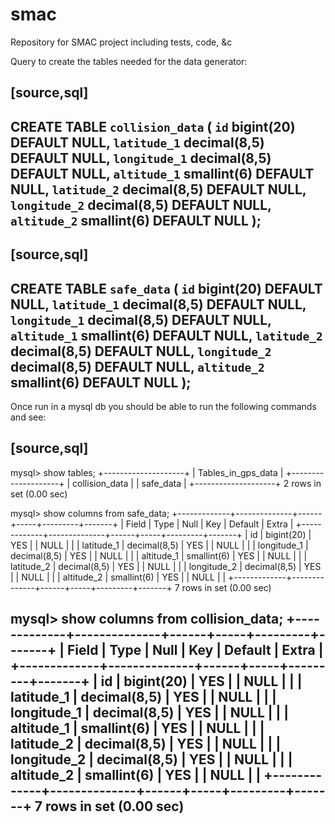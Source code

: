 # smac
Repository for SMAC project including tests, code, &amp;c

Query to create the tables needed for the data generator:

[source,sql]
--
CREATE TABLE `collision_data` (
  `id` bigint(20) DEFAULT NULL,
  `latitude_1` decimal(8,5) DEFAULT NULL,
  `longitude_1` decimal(8,5) DEFAULT NULL,
  `altitude_1` smallint(6) DEFAULT NULL,
  `latitude_2` decimal(8,5) DEFAULT NULL,
  `longitude_2` decimal(8,5) DEFAULT NULL,
  `altitude_2` smallint(6) DEFAULT NULL
);
--

[source,sql]
--
 CREATE TABLE `safe_data` (
  `id` bigint(20) DEFAULT NULL,
  `latitude_1` decimal(8,5) DEFAULT NULL,
  `longitude_1` decimal(8,5) DEFAULT NULL,
  `altitude_1` smallint(6) DEFAULT NULL,
  `latitude_2` decimal(8,5) DEFAULT NULL,
  `longitude_2` decimal(8,5) DEFAULT NULL,
  `altitude_2` smallint(6) DEFAULT NULL
);
--

Once run in a mysql db you should be able to run the following commands and see:

[source,sql]
--
mysql> show tables;
+--------------------+
| Tables_in_gps_data |
+--------------------+
| collision_data     |
| safe_data          |
+--------------------+
2 rows in set (0.00 sec)

mysql> show columns from safe_data;
+-------------+--------------+------+-----+---------+-------+
| Field       | Type         | Null | Key | Default | Extra |
+-------------+--------------+------+-----+---------+-------+
| id          | bigint(20)   | YES  |     | NULL    |       |
| latitude_1  | decimal(8,5) | YES  |     | NULL    |       |
| longitude_1 | decimal(8,5) | YES  |     | NULL    |       |
| altitude_1  | smallint(6)  | YES  |     | NULL    |       |
| latitude_2  | decimal(8,5) | YES  |     | NULL    |       |
| longitude_2 | decimal(8,5) | YES  |     | NULL    |       |
| altitude_2  | smallint(6)  | YES  |     | NULL    |       |
+-------------+--------------+------+-----+---------+-------+
7 rows in set (0.00 sec)

mysql> show columns from collision_data;
+-------------+--------------+------+-----+---------+-------+
| Field       | Type         | Null | Key | Default | Extra |
+-------------+--------------+------+-----+---------+-------+
| id          | bigint(20)   | YES  |     | NULL    |       |
| latitude_1  | decimal(8,5) | YES  |     | NULL    |       |
| longitude_1 | decimal(8,5) | YES  |     | NULL    |       |
| altitude_1  | smallint(6)  | YES  |     | NULL    |       |
| latitude_2  | decimal(8,5) | YES  |     | NULL    |       |
| longitude_2 | decimal(8,5) | YES  |     | NULL    |       |
| altitude_2  | smallint(6)  | YES  |     | NULL    |       |
+-------------+--------------+------+-----+---------+-------+
7 rows in set (0.00 sec)
--
